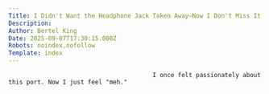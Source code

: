 ```yaml
---
Title: I Didn't Want the Headphone Jack Taken Away—Now I Don't Miss It at All
Description: 
Author: Bertel King
Date: 2025-09-07T17:30:15.000Z
Robots: noindex,nofollow
Template: index
---
```


                                            I once felt passionately about this port. Now I just feel "meh."
                                        